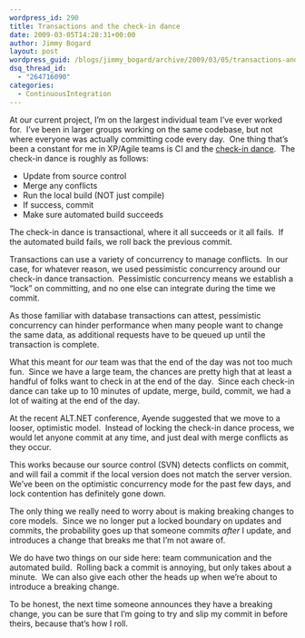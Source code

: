 ```yaml
---
wordpress_id: 290
title: Transactions and the check-in dance
date: 2009-03-05T14:28:31+00:00
author: Jimmy Bogard
layout: post
wordpress_guid: /blogs/jimmy_bogard/archive/2009/03/05/transactions-and-the-check-in-dance.aspx
dsq_thread_id:
  - "264716090"
categories:
  - ContinuousIntegration
---
```

At our current project, I’m on the largest individual team I’ve ever worked for.&#160; I’ve been in larger groups working on the same codebase, but not where everyone was actually committing code every day.&#160; One thing that’s been a constant for me in XP/Agile teams is CI and the [check-in dance](http://codebetter.com/blogs/jeremy.miller/archive/2005/07/25/129797.aspx).&#160; The check-in dance is roughly as follows:

  * Update from source control
  * Merge any conflicts
  * Run the local build (NOT just compile)
  * If success, commit
  * Make sure automated build succeeds

The check-in dance is transactional, where it all succeeds or it all fails.&#160; If the automated build fails, we roll back the previous commit.

Transactions can use a variety of concurrency to manage conflicts.&#160; In our case, for whatever reason, we used pessimistic concurrency around our check-in dance transaction.&#160; Pessimistic concurrency means we establish a “lock” on committing, and no one else can integrate during the time we commit.

As those familiar with database transactions can attest, pessimistic concurrency can hinder performance when many people want to change the same data, as additional requests have to be queued up until the transaction is complete.

What this meant for _our_ team was that the end of the day was not too much fun.&#160; Since we have a large team, the chances are pretty high that at least a handful of folks want to check in at the end of the day.&#160; Since each check-in dance can take up to 10 minutes of update, merge, build, commit, we had a lot of waiting at the end of the day.

At the recent ALT.NET conference, Ayende suggested that we move to a looser, optimistic model.&#160; Instead of locking the check-in dance process, we would let anyone commit at any time, and just deal with merge conflicts as they occur.

This works because our source control (SVN) detects conflicts on commit, and will fail a commit if the local version does not match the server version.&#160; We’ve been on the optimistic concurrency mode for the past few days, and lock contention has definitely gone down.

The only thing we really need to worry about is making breaking changes to core models.&#160; Since we no longer put a locked boundary on updates and commits, the probability goes up that someone commits _after_ I update, and introduces a change that breaks me that I’m not aware of.

We do have two things on our side here: team communication and the automated build.&#160; Rolling back a commit is annoying, but only takes about a minute.&#160; We can also give each other the heads up when we’re about to introduce a breaking change.

To be honest, the next time someone announces they have a breaking change, you can be sure that I’m going to try and slip my commit in before theirs, because that’s how I roll.